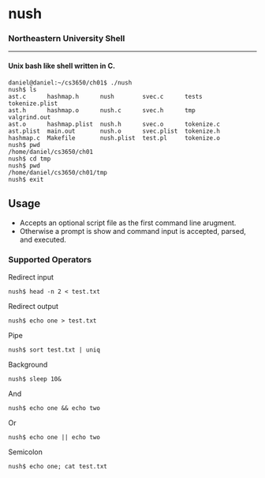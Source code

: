 # nush

### Northeastern University Shell

<hr>

#### Unix bash like shell written in C.

```
daniel@daniel:~/cs3650/ch01$ ./nush
nush$ ls
ast.c      hashmap.h      nush        svec.c      tests       tokenize.plist
ast.h      hashmap.o      nush.c      svec.h      tmp         valgrind.out
ast.o      hashmap.plist  nush.h      svec.o      tokenize.c
ast.plist  main.out       nush.o      svec.plist  tokenize.h
hashmap.c  Makefile       nush.plist  test.pl     tokenize.o
nush$ pwd
/home/daniel/cs3650/ch01
nush$ cd tmp
nush$ pwd
/home/daniel/cs3650/ch01/tmp
nush$ exit
```

## Usage

- Accepts an optional script file as the first command line arugment.
- Otherwise a prompt is show and command input is accepted, parsed, and executed.

### Supported Operators
Redirect input
```
nush$ head -n 2 < test.txt
```

Redirect output
```
nush$ echo one > test.txt
```

Pipe
```
nush$ sort test.txt | uniq
```

Background
```
nush$ sleep 10&
```

And
```
nush$ echo one && echo two
```

Or
```
nush$ echo one || echo two
```

Semicolon
```
nush$ echo one; cat test.txt
```
